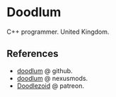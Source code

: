 # Doodlum

C++ programmer. United Kingdom.

## References

- [doodlum](https://github.com/doodlum) @ github.
- [doodlum](https://www.nexusmods.com/skyrimspecialedition/users/28038035) @ nexusmods.
- [Doodlezoid](https://www.patreon.com/Doodlezoid) @ patreon.
